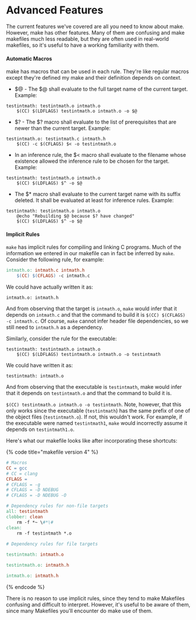 # Advanced Features

The current features we've covered are all you need to know about make. However, make has other features. Many of them are confusing and make makefiles much less readable, but they are often used in real-world makefiles, so it's useful to have a working familiarity with them.&#x20;

#### Automatic Macros&#x20;

make has macros that can be used in each rule. They're like regular macros except they're defined my make and their definition depends on context.

* $@ - The $@ shall evaluate to the full target name of the current target. Example:

```
testintmath: testintmath.o intmath.o
    $(CC) $(LDFLAGS) testintmath.o intmath.o -o $@
```

* $? - The $? macro shall evaluate to the list of prerequisites that are newer than the current target. Example:

```
testintmath.o: testintmath.c intmath.h
    $(CC) -c $(CFLAGS) $< -o testintmath.o
```

* In an inference rule, the $< macro shall evaluate to the filename whose existence allowed the inference rule to be chosen for the target. Example:

```
testintmath: testintmath.o intmath.o
    $(CC) $(LDFLAGS) $^ -o $@
```

* The $\* macro shall evaluate to the current target name with its suffix deleted. It shall be evaluated at least for inference rules. Example:

```
testintmath: testintmath.o intmath.o
    @echo "Rebuilding $@ because $? have changed"
    $(CC) $(LDFLAGS) $^ -o $@
```

#### Implicit Rules

`make` has implicit rules for compiling and linking C programs. Much of the information we entered in our makefile can in fact be inferred by `make`. Consider the following rule, for example:

```makefile
intmath.o: intmath.c intmath.h
    $(CC) $(CFLAGS) -c intmath.c
```

We could have actually written it as:

```
intmath.o: intmath.h
```

And from observing that the target is `intmath.o`, `make` would infer that it depends on `intmath.c` and that the command to build it is `$(CC) $(CFLAGS) -c intmath.c`. Of course, `make` cannot infer header file dependencies, so we still need to `intmath.h` as a dependency.&#x20;

Similarly, consider the rule for the executable:

```
testintmath: testintmath.o intmath.o
    $(CC) $(LDFLAGS) testintmath.o intmath.o -o testintmath
```

We could have written it as:

```
testintmath: intmath.o
```

And from observing that the executable is `testintmath`, make would infer that it depends on `testintmath.o` and that the command to build it is.



&#x20;`$(CC) testintmath.o intmath.o -o testintmath`. Note, however, that this only works since the executable (`testintmath`)  has the same prefix of one of the object files (`testintmath.o`). If not, this wouldn't work. For example, if the executable were named `testintmath1`, `make` would incorrectly assume it depends on `testintmath1.o`.

Here's what our makefile looks like after incorporating these shortcuts:

{% code title="makefile version 4" %}
```makefile
# Macros
CC = gcc
# CC = clang
CFLAGS =
# CFLAGS = -g
# CFLAGS = -D NDEBUG
# CFLAGS = -D NDEBUG -O

# Dependency rules for non-file targets
all: testintmath
clobber: clean
    rm -f *~ \#*\#
clean:
    rm -f testintmath *.o
    
# Dependency rules for file targets

testintmath: intmath.o

testintmath.o: intmath.h

intmath.o: intmath.h
```
{% endcode %}

There is no reason to use implicit rules, since they tend to make Makefiles confusing and difficult to interpret. However, it's useful to be aware of them, since many Makefiles you'll encounter do make use of them.&#x20;
